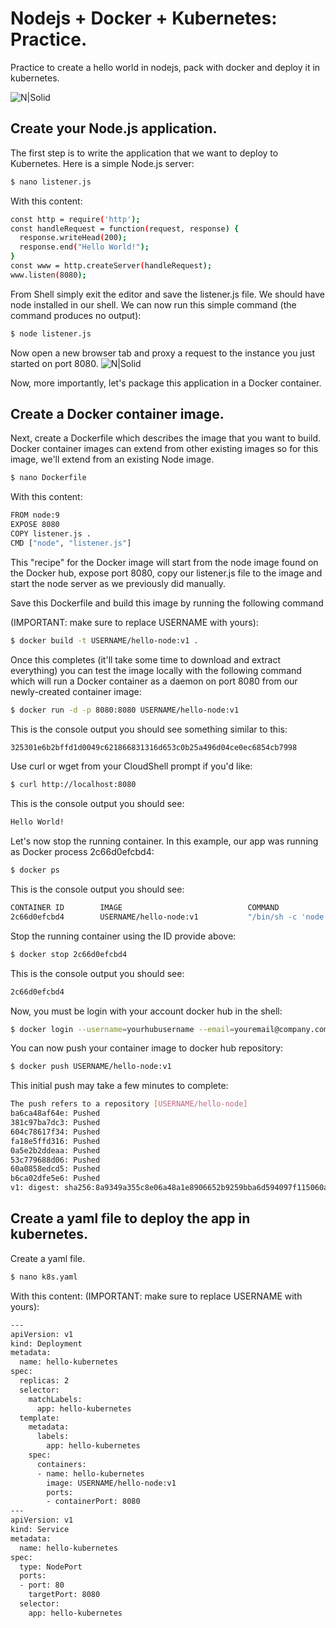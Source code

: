# Nodejs + Docker + Kubernetes: Practice.

Practice to create a hello world in nodejs, pack with docker and deploy it in kubernetes.

![N|Solid](https://cdn-images-1.medium.com/max/1600/1*gX-N6cHK9p715OUKmNiX5g.jpeg)

## Create your Node.js application.
The first step is to write the application that we want to deploy to Kubernetes. Here is a simple Node.js server:
```sh
$ nano listener.js
```
With this content:
```sh
const http = require('http');
const handleRequest = function(request, response) {
  response.writeHead(200);
  response.end("Hello World!");
}
const www = http.createServer(handleRequest);
www.listen(8080);
```
From Shell simply exit the editor and save the listener.js file. We should have node installed in our shell. We can now run this simple command (the command produces no output):
```sh
$ node listener.js
```
Now open a new browser tab and proxy a request to the instance you just started on port 8080.
![N|Solid](https://developer.okta.com/assets/blog/node-express-typescript/hello-world-8ce4cc2733dea3c91e80a673ddd971c6fa0364bc42305096f4c5aa5a4b837704.jpg)

Now, more importantly, let's package this application in a Docker container.

## Create a Docker container image.
Next, create a Dockerfile which describes the image that you want to build. Docker container images can extend from other existing images so for this image, we'll extend from an existing Node image.
```sh
$ nano Dockerfile
```
With this content:
```sh
FROM node:9
EXPOSE 8080
COPY listener.js .
CMD ["node", "listener.js"]
```
This "recipe" for the Docker image will start from the node image found on the Docker hub, expose port 8080, copy our listener.js file to the image and start the node server as we previously did manually.

Save this Dockerfile and build this image by running the following command

(IMPORTANT: make sure to replace USERNAME with yours):
```sh
$ docker build -t USERNAME/hello-node:v1 .
```
Once this completes (it'll take some time to download and extract everything) you can test the image locally with the following command which will run a Docker container as a daemon on port 8080 from our newly-created container image:
```sh
$ docker run -d -p 8080:8080 USERNAME/hello-node:v1
```
This is the console output you should see something similar to this:
```sh
325301e6b2bffd1d0049c621866831316d653c0b25a496d04ce0ec6854cb7998
```
Use curl or wget from your CloudShell prompt if you'd like:
```sh
$ curl http://localhost:8080
```
This is the console output you should see:
```sh
Hello World!
```
Let's now stop the running container. In this example, our app was running as Docker process 2c66d0efcbd4:
```sh
$ docker ps
```
This is the console output you should see:
```sh
CONTAINER ID        IMAGE                            COMMAND
2c66d0efcbd4        USERNAME/hello-node:v1           "/bin/sh -c 'node  
```
Stop the running container using the ID provide above:
```sh
$ docker stop 2c66d0efcbd4
```
This is the console output you should see:
```sh
2c66d0efcbd4
```
Now, you must be login with your account docker hub in the shell:
```sh
$ docker login --username=yourhubusername --email=youremail@company.com
```
You can now push your container image to docker hub repository:
```sh
$ docker push USERNAME/hello-node:v1
```
This initial push may take a few minutes to complete:
```sh
The push refers to a repository [USERNAME/hello-node]
ba6ca48af64e: Pushed 
381c97ba7dc3: Pushed 
604c78617f34: Pushed 
fa18e5ffd316: Pushed 
0a5e2b2ddeaa: Pushed 
53c779688d06: Pushed 
60a0858edcd5: Pushed 
b6ca02dfe5e6: Pushed 
v1: digest: sha256:8a9349a355c8e06a48a1e8906652b9259bba6d594097f115060acca8e3e941a2 size: 2002
```
## Create a yaml file to deploy the app in kubernetes.
Create a yaml file.
```sh
$ nano k8s.yaml
```
With this content:
(IMPORTANT: make sure to replace USERNAME with yours):
```sh
---
apiVersion: v1
kind: Deployment
metadata:
  name: hello-kubernetes
spec:
  replicas: 2
  selector:
    matchLabels:
      app: hello-kubernetes
  template:
    metadata:
      labels:
        app: hello-kubernetes
    spec:
      containers:
      - name: hello-kubernetes
        image: USERNAME/hello-node:v1
        ports:
        - containerPort: 8080
---
apiVersion: v1
kind: Service
metadata:
  name: hello-kubernetes
spec:
  type: NodePort
  ports:
  - port: 80
    targetPort: 8080
  selector:
    app: hello-kubernetes

```